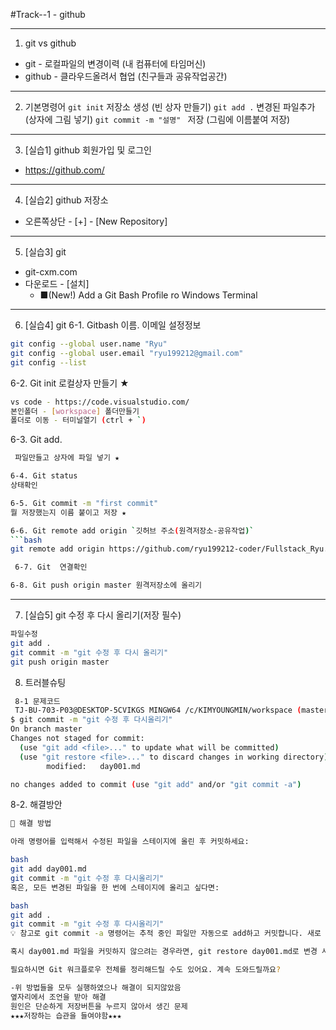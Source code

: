 #Track--1 - github


---
1. git vs github
- git - 로컬파일의 변경이력 (내 컴퓨터에 타임머신)
- github - 클라우드올려서 협업 (친구들과 공유작업공간)


---
2. 기본명령어
`git init` 저장소 생성 (빈 상자 만들기)
`git add .` 변경된 파일추가 (상자에 그림 넣기)
`git commit -m "설명" ` 저장 (그림에 이름붙여 저장)


---
3. [실습1] github 회원가입 및 로그인
- https://github.com/



---
4. [실습2] github 저장소
- 오른쪽상단 - [+] - [New Repository]



---
5. [실습3] git
- git-cxm.com
- 다운로드 - [설치]
   - ■(New!) Add a Git Bash Profile ro Windows Terminal



---
6. [실습4] git
 6-1. Gitbash 이름. 이메일 설정정보
```bash
git config --global user.name "Ryu"
git config --global user.email "ryu199212@gmail.com"
git config --list
```
 6-2. Git init 로컬상자 만들기 ★
```bash
vs code - https://code.visualstudio.com/
본인폴더 - [workspace] 폴더만들기
폴더로 이동 - 터미널열기 (ctrl + `)
```
 6-3. Git add.
 ```bash
  파일만들고 상자에 파일 넣기 ★
 ```
 ```bash
 6-4. Git status 
 상태확인
 ```
 ```bash
 6-5. Git commit -m "first commit" 
 뭘 저장했는지 이름 붙이고 저장 ★
 ```
 ```bash
 6-6. Git remote add origin `깃허브 주소(원격저장소-공유작업)`
 ```bash
 git remote add origin https://github.com/ryu199212-coder/Fullstack_Ryu.git
 ```
 ```bash
  6-7. Git  연결확인
 ```
 ```bash
 6-8. Git push origin master 원격저장소에 올리기
```

---
7. [실습5] git 수정 후 다시 올리기(저장 필수)
```bash
파일수정
git add .
git commit -m "git 수정 후 다시 올리기"
git push origin master
```

8. 트러블슈팅
```bash
 8-1 문제코드
 TJ-BU-703-P03@DESKTOP-5CVIKGS MINGW64 /c/KIMYOUNGMIN/workspace (master)
$ git commit -m "git 수정 후 다시올리기"
On branch master
Changes not staged for commit:
  (use "git add <file>..." to update what will be committed)
  (use "git restore <file>..." to discard changes in working directory)       
        modified:   day001.md

no changes added to commit (use "git add" and/or "git commit -a")
```
 8-2. 해결방안
```bash
🔧 해결 방법

아래 명령어를 입력해서 수정된 파일을 스테이지에 올린 후 커밋하세요:

bash
git add day001.md
git commit -m "git 수정 후 다시올리기"
혹은, 모든 변경된 파일을 한 번에 스테이지에 올리고 싶다면:

bash
git add .
git commit -m "git 수정 후 다시올리기"
💡 참고로 git commit -a 명령어는 추적 중인 파일만 자동으로 add하고 커밋합니다. 새로 추가된 파일은 포함되지 않아요.

혹시 day001.md 파일을 커밋하지 않으려는 경우라면, git restore day001.md로 변경 사항을 되돌릴 수도 있어요.

필요하시면 Git 워크플로우 전체를 정리해드릴 수도 있어요. 계속 도와드릴까요?

-위 방법들을 모두 실행하였으나 해결이 되지않았음
옆자리에서 조언을 받아 해결
원인은 단순하게 저장버튼을 누르지 않아서 생긴 문제
★★★저장하는 습관을 들여야함★★★